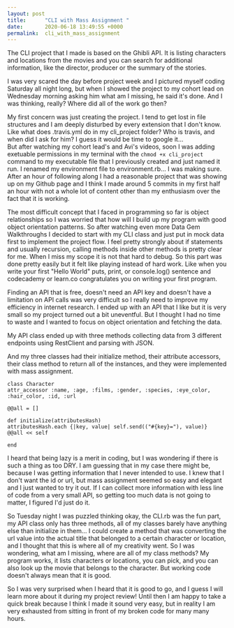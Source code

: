 ```yaml
---
layout: post
title:      "CLI with Mass Assignment "
date:       2020-06-18 13:49:55 +0000
permalink:  cli_with_mass_assignment
---
```




The CLI project that I made is based on the Ghibli API. It is listing characters and locations from the movies and you can search for additional information, like the director, producer or the summary of the stories. 

I was very scared the day before project week and I pictured myself coding Saturday all night long, but when I showed the project to my cohort lead on Wednesday morning asking him what am I missing, he said it's done. And I was thinking, really? Where did all of the work go then? 

My first concern was just creating the project. I tend to get lost in file structures and I am deeply disturbed by every extension that I don't know. Like what does .travis.yml do in my cli_project folder? Who is travis, and when did I ask for him? I guess it would be time to google it...  
But after watching my cohort lead's and Avi's videos, soon I was adding exetuable permissions in my terminal with the `chmod +x cli_project` command to my executable file that I previously created and just named it run. I renamed my environment file to environment.rb... I was making sure. After an hour of following along I had a reasonable project that was showing up on my Github page and I think I made around 5 commits in my first half an hour with not a whole lot of content other than my enthusiasm over the fact that it is working. 

The most difficult concept that I faced in programming so far is object relationships so I was worried that how will I build up my program with good object orientation patterns. So after watching even more Data Gem Walkthroughs I decided to start with my CLI class and just put in mock data first to implement the project flow. I feel pretty strongly about if statements and usually recursion, calling methods inside other methods is pretty clear for me. When I miss my scope it is not that hard to debug. So this part was done pretty easily but it felt like playing instead of hard work. Like when you write your first "Hello World" puts, print, or console.log() sentence and codecademy or learn.co congratulates you on writing your first program. 

Finding an API that is free, doesn't need an API key and doesn't have a limitation on API calls was very difficult so I really need to improve my efficiency in internet research. I ended up with an API that I like but it is very small so my project turned out a bit uneventful. But I thought I had no time to waste and I wanted to focus on object orientation and fetching the data. 

My API class ended up with three methods collecting data from 3 different endpoints using RestClient and parsing with JSON. 

And my three classes had their initialize method, their attribute accessors, their class method to return all of the instances, and they were implemented with mass assignment. 
```
class Character 
attr_accessor :name, :age, :films, :gender, :species, :eye_color, :hair_color, :id, :url

@@all = []

def initialize(attributesHash)
attributesHash.each {|key, value| self.send(("#{key}="), value)}
@@all << self

end
```

I heard that being lazy is a merit in coding, but I was wondering if there is such a thing as too DRY. I am guessing that in my case there might be, because I was getting information that I never intended to use. I knew that I don't want the id or url, but mass assignment seemed so easy and elegant and I just wanted to try it out. If I can collect more information with less line of code from a very small API, so getting too much data is not going to matter, I figured I'd just do it. 

So Tuesday night I was puzzled thinking okay, the CLI.rb was the fun part, my API class only has three methods, all of my classes barely have anything else than initialize in them... I could create a method that was converting the url value into the actual title that belonged to a certain character or location, and I thought that this is where all of my creativity went. So I was wondering, what am I missing, where are all of my class methods? My program works, it lists characters or locations, you can pick, and you can also look up the movie that belongs to the character. But working code doesn't always mean that it is good. 

So I was very surprised when I heard that it is good to go, and I guess I will learn more about it during my project review!
Until then I am happy to take a quick break because I think I made it sound very easy, but in reality I am very exhausted from sitting in front of my broken code for many many hours. 









